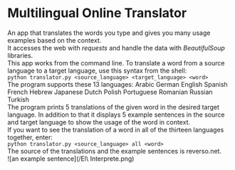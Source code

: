 # Multilingual Online Translator
An app that translates the words you type and gives you many usage examples based on the context.  
It accesses the web with _requests_ and handle the data with _BeautifulSoup_ libraries.  
This app works from the command line. To translate a word from a source language to a target language, use this syntax from the shell:  
`python translator.py <source_language> <target_language> <word>`  
The program supports these 13 languages: Arabic German English Spanish French Hebrew Japanese Dutch Polish Portuguese Romanian Russian Turkish  
The program prints 5 translations of the given word in the desired target language. In addition to that it displays 5 example sentences in the source and target language to show the usage of the word in context.  
If you want to see the translation of a word in all of the thirteen languages together, enter:   
`python translator.py <source_language> all <word>`   
The source of the translations and the example sentences is reverso.net.   
![an example sentence](/El\ Interprete.png)
